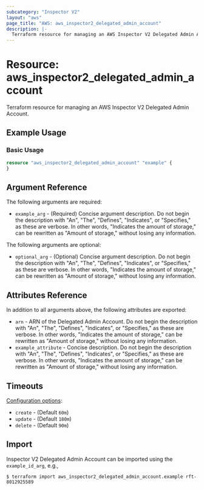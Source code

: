 ```yaml
---
subcategory: "Inspector V2"
layout: "aws"
page_title: "AWS: aws_inspector2_delegated_admin_account"
description: |-
  Terraform resource for managing an AWS Inspector V2 Delegated Admin Account.
---
```


# Resource: aws_inspector2_delegated_admin_account

Terraform resource for managing an AWS Inspector V2 Delegated Admin Account.

## Example Usage

### Basic Usage

```terraform
resource "aws_inspector2_delegated_admin_account" "example" {
}
```

## Argument Reference

The following arguments are required:

* `example_arg` - (Required) Concise argument description. Do not begin the description with "An", "The", "Defines", "Indicates", or "Specifies," as these are verbose. In other words, "Indicates the amount of storage," can be rewritten as "Amount of storage," without losing any information.

The following arguments are optional:

* `optional_arg` - (Optional) Concise argument description. Do not begin the description with "An", "The", "Defines", "Indicates", or "Specifies," as these are verbose. In other words, "Indicates the amount of storage," can be rewritten as "Amount of storage," without losing any information.

## Attributes Reference

In addition to all arguments above, the following attributes are exported:

* `arn` - ARN of the Delegated Admin Account. Do not begin the description with "An", "The", "Defines", "Indicates", or "Specifies," as these are verbose. In other words, "Indicates the amount of storage," can be rewritten as "Amount of storage," without losing any information.
* `example_attribute` - Concise description. Do not begin the description with "An", "The", "Defines", "Indicates", or "Specifies," as these are verbose. In other words, "Indicates the amount of storage," can be rewritten as "Amount of storage," without losing any information.

## Timeouts

[Configuration options](https://www.terraform.io/docs/configuration/blocks/resources/syntax.html#operation-timeouts):

* `create` - (Default `60m`)
* `update` - (Default `180m`)
* `delete` - (Default `90m`)

## Import

Inspector V2 Delegated Admin Account can be imported using the `example_id_arg`, e.g.,

```
$ terraform import aws_inspector2_delegated_admin_account.example rft-8012925589
```
